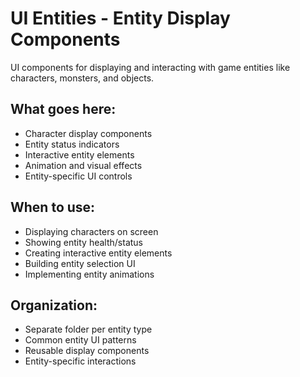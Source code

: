 # UI Entities - Entity Display Components

UI components for displaying and interacting with game entities like characters, monsters, and objects.

## What goes here:
- Character display components
- Entity status indicators
- Interactive entity elements
- Animation and visual effects
- Entity-specific UI controls

## When to use:
- Displaying characters on screen
- Showing entity health/status
- Creating interactive entity elements
- Building entity selection UI
- Implementing entity animations

## Organization:
- Separate folder per entity type
- Common entity UI patterns
- Reusable display components
- Entity-specific interactions